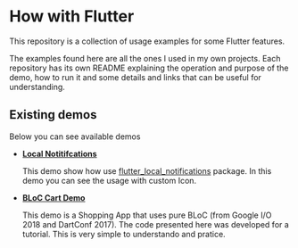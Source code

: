 # How with Flutter

This repository is a collection of usage examples for some Flutter features.

The examples found here are all the ones I used in my own projects. Each repository has its own README explaining the operation and purpose of the demo, how to run it and some details and links that can be useful for understanding.

## Existing demos

Below you can see available demos

- **[Local Notitifcations](https://github.com/geeksilva97/how-with-flutter/tree/master/local_notifications_demo)**

    This demo show how use [flutter_local_notifications](https://pub.dev/packages/flutter_local_notifications) package.
    In this demo you can see the usage with custom Icon.

- **[BLoC Cart Demo](https://github.com/geeksilva97/how-with-flutter/tree/master/bloc_lne_by_line)**

    This demo is a Shopping App that uses pure BLoC (from Google I/O 2018 and DartConf 2017). The code presented here was developed for a tutorial. This is very simple to understando and pratice.